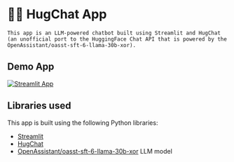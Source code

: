 # 🤗💬 HugChat App
```
This app is an LLM-powered chatbot built using Streamlit and HugChat (an unofficial port to the HuggingFace Chat API that is powered by the OpenAssistant/oasst-sft-6-llama-30b-xor).
```

## Demo App

[![Streamlit App](https://static.streamlit.io/badges/streamlit_badge_black_white.svg)](https://hugchat.streamlit.app/)

## Libraries used

This app is built using the following Python libraries:
- [Streamlit](https://streamlit.io/)
- [HugChat](https://github.com/Soulter/hugging-chat-api)
- [OpenAssistant/oasst-sft-6-llama-30b-xor](https://huggingface.co/OpenAssistant/oasst-sft-6-llama-30b-xor) LLM model
